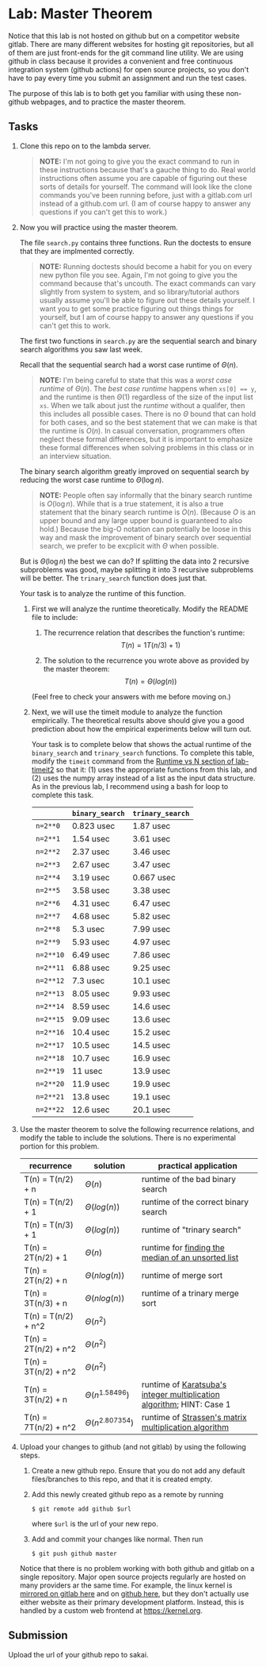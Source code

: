# Lab: Master Theorem

Notice that this lab is not hosted on github but on a competitor website gitlab.
There are many different websites for hosting git repositories,
but all of them are just front-ends for the git command line utility.
We are using github in class because it provides a convenient and free continuous integration system (github actions) for open source projects,
so you don't have to pay every time you submit an assignment and run the test cases.

The purpose of this lab is to both get you familiar with using these non-github webpages, and to practice the master theorem.

## Tasks

1. Clone this repo on to the lambda server.

    > **NOTE:**
    > I'm not going to give you the exact command to run in these instructions because that's a gauche thing to do.
    > Real world instructions often assume you are capable of figuring out these sorts of details for yourself.
    > The command will look like the clone commands you've been running before, just with a gitlab.com url instead of a github.com url.
    > (I am of course happy to answer any questions if you can't get this to work.)

1. Now you will practice using the master theorem.

    The file `search.py` contains three functions.
    Run the doctests to ensure that they are implmented correctly.

    > **NOTE:**
    > Running doctests should become a habit for you on every new python file you see.
    > Again, I'm not going to give you the command because that's uncouth.
    > The exact commands can vary slightly from system to system,
    > and so library/tutorial authors usually assume you'll be able to figure out these details yourself.
    > I want you to get some practice figuring out things things for yourself,
    > but I am of course happy to answer any questions if you can't get this to work.

    The first two functions in `search.py` are the sequential search and binary search algorithms you saw last week.

    Recall that the sequential search had a worst case runtime of $\Theta(n)$.

    > **NOTE:**
    > I'm being careful to state that this was a *worst case runtime* of $\Theta(n)$.
    > The *best case runtime* happens when `xs[0] == y`,
    > and the runtime is then $\Theta(1)$ regardless of the size of the input list `xs`.
    > When we talk about just the *runtime* without a qualifer,
    > then this includes all possible cases.
    > There is no $\Theta$ bound that can hold for both cases,
    > and so the best statement that we can make is that the runtime is $O(n)$.
    > In casual conversation, programmers often neglect these formal differences,
    > but it is important to emphasize these formal differences when solving problems in this class or in an interview situation.

    The binary search algorithm greatly improved on sequential search by reducing the worst case runtime to $\Theta(\log n)$.

    > **NOTE:**
    > People often say informally that the binary search runtime is $O(\log n)$.
    > While that is a true statement, it is also a true statement that the binary search runtime is $O(n)$.
    > (Because $O$ is an upper bound and any large upper bound is guaranteed to also hold.)
    > Because the big-O notation can potentially be loose in this way and mask the improvement of binary search over sequential search,
    > we prefer to be excplicit with $\Theta$ when possible.

    But is $\Theta(\log n)$ the best we can do?
    If splitting the data into 2 recursive subproblems was good,
    maybe splitting it into 3 recursive subproblems will be better.
    The `trinary_search` function does just that.

    Your task is to analyze the runtime of this function.

    1. First we will analyze the runtime theoretically.
        Modify the README file to include:
    
        1. The recurrence relation that describes the function's runtime:
            $$T(n) = 1T(n/3) + 1)$$

        1. The solution to the recurrence you wrote above as provided by the master theorem:
            $$T(n) = \Theta(log(n))$$

        (Feel free to check your answers with me before moving on.)
    
    1. Next, we will use the timeit module to analyze the function empirically.
        The theoretical results above should give you a good prediction about how the empirical experiments below will turn out.

        Your task is to complete below that shows the actual runtime of the `binary_search` and `trinary_search` functions.
        To complete this table, modify the `timeit` command from the [Runtime vs N section of lab-timeit2](https://github.com/mikeizbicki/lab-timeit2#runtime-vs-n) so that it: (1) uses the appropriate functions from this lab, and (2) uses the numpy array instead of a list as the input data structure.
        As in the previous lab, I recommend using a bash for loop to complete this task.

        |                | `binary_search`           | `trinary_search`      |
        | -------------- | ------------------------- | --------------------- | 
        | `n=2**0`       |           0.823 usec      |     1.87 usec         |
        | `n=2**1`       |           1.54 usec       |     3.61 usec         |
        | `n=2**2`       |           2.37 usec       |     3.46 usec         |
        | `n=2**3`       |           2.67 usec       |     3.47 usec         |
        | `n=2**4`       |           3.19 usec       |     0.667 usec        |
        | `n=2**5`       |           3.58 usec       |     3.38 usec         |
        | `n=2**6`       |           4.31 usec       |     6.47 usec         |
        | `n=2**7`       |           4.68 usec       |     5.82 usec         |
        | `n=2**8`       |           5.3 usec        |     7.99 usec         |
        | `n=2**9`       |           5.93 usec       |     4.97 usec         |
        | `n=2**10`      |           6.49 usec       |     7.86 usec         |
        | `n=2**11`      |           6.88 usec       |     9.25 usec         |
        | `n=2**12`      |           7.3 usec        |     10.1 usec         |
        | `n=2**13`      |           8.05 usec       |     9.93 usec         |
        | `n=2**14`      |           8.59 usec       |     14.6 usec         |
        | `n=2**15`      |           9.09 usec       |     13.6 usec         |
        | `n=2**16`      |           10.4 usec       |     15.2 usec         |
        | `n=2**17`      |           10.5 usec       |     14.5 usec         |
        | `n=2**18`      |           10.7 usec       |     16.9 usec         |
        | `n=2**19`      |           11 usec         |     13.9 usec         |
        | `n=2**20`      |           11.9 usec       |     19.9 usec         |
        | `n=2**21`      |           13.8 usec       |     19.1 usec         |
        | `n=2**22`      |           12.6 usec       |     20.1 usec         |


1. Use the master theorem to solve the following recurrence relations,
    and modify the table to include the solutions.
    There is no experimental portion for this problem.

    | recurrence           | solution                       | practical application                     |
    | -------------------- | ------------------------------ | ----------------------------------------- |
    | T(n) = T(n/2) + n    | $\Theta(n)$                    | runtime of the bad binary search          |
    | T(n) = T(n/2) + 1    | $\Theta(log(n))$               | runtime of the correct binary search      |
    | T(n) = T(n/3) + 1    | $\Theta(log(n))$               | runtime of "trinary search"               |
    | T(n) = 2T(n/2) + 1   | $\Theta(n)$                    | runtime for [finding the median of an unsorted list](https://en.wikipedia.org/wiki/Quickselect) |
    | T(n) = 2T(n/2) + n   | $\Theta(nlog(n))$              | runtime of merge sort                     |
    | T(n) = 3T(n/3) + n   | $\Theta(nlog(n))$              | runtime of a trinary merge sort           |
    | T(n) = T(n/2) + n^2  | $\Theta(n^2)$                  |                                           |
    | T(n) = 2T(n/2) + n^2 | $\Theta(n^2)$                  |                                           |
    | T(n) = 3T(n/2) + n^2 | $\Theta(n^2)$                  |                                           |
    | T(n) = 3T(n/2) + n   | $\Theta(n^1.58496)$                     | runtime of [Karatsuba's integer multiplication algorithm](https://en.wikipedia.org/wiki/Karatsuba_algorithm); HINT: Case 1 |
    | T(n) = 7T(n/2) + n^2 | $\Theta(n^2.807354)$                     | runtime of [Strassen's matrix multiplication algorithm](https://en.wikipedia.org/wiki/Strassen_algorithm) |

1. Upload your changes to github (and not gitlab) by using the following steps.

    1. Create a new github repo.
        Ensure that you do not add any default files/branches to this repo, and that it is created empty.

    1. Add this newly created github repo as a remote by running
        ```
        $ git remote add github $url
        ```
        where `$url` is the url of your new repo.

    1. Add and commit your changes like normal.
        Then run
        ```
        $ git push github master
        ```
    
    Notice that there is no problem working with both github and gitlab on a single repository.
    Major open source projects regularly are hosted on many providers ar the same time.
    For example, the linux kernel is [mirrored on gitlab here](https://gitlab.com/linux-kernel/linux) and on [github here](https://github.com/torvalds/linux),
    but they don't actually use either website as their primary development platform.
    Instead, this is handled by a custom web frontend at <https://kernel.org>.

## Submission

Upload the url of your github repo to sakai.
